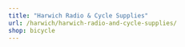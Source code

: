 ```yaml
---
title: "Harwich Radio & Cycle Supplies"
url: /harwich/harwich-radio-and-cycle-supplies/
shop: bicycle
---
```

